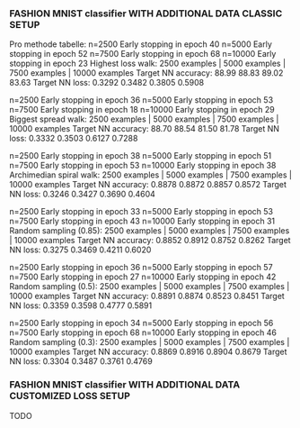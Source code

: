 ### FASHION MNIST classifier WITH ADDITIONAL DATA CLASSIC SETUP
Pro methode tabelle:
n=2500  Early stopping in epoch 40
n=5000  Early stopping in epoch 52
n=7500  Early stopping in epoch 68
n=10000 Early stopping in epoch 23
Highest loss walk:
                        2500 examples | 5000 examples | 7500 examples | 10000 examples
Target NN accuracy:     88.99           88.83           89.02           83.63
Target NN loss:         0.3292          0.3482          0.3805          0.5908


n=2500  Early stopping in epoch 36
n=5000  Early stopping in epoch 53
n=7500  Early stopping in epoch 18
n=10000 Early stopping in epoch 29
Biggest spread walk:
                        2500 examples | 5000 examples | 7500 examples | 10000 examples
Target NN accuracy:     88.70           88.54           81.50           81.78
Target NN loss:         0.3332          0.3503          0.6127          0.7288


n=2500  Early stopping in epoch 38
n=5000  Early stopping in epoch 51
n=7500  Early stopping in epoch 53
n=10000 Early stopping in epoch 38
Archimedian spiral walk:
                        2500 examples | 5000 examples | 7500 examples | 10000 examples
Target NN accuracy:     0.8878          0.8872          0.8857          0.8572
Target NN loss:         0.3246          0.3427          0.3690          0.4604

n=2500  Early stopping in epoch 33
n=5000  Early stopping in epoch 53
n=7500  Early stopping in epoch 43
n=10000 Early stopping in epoch 31
Random sampling (0.85):
                        2500 examples | 5000 examples | 7500 examples | 10000 examples
Target NN accuracy:     0.8852          0.8912          0.8752          0.8262
Target NN loss:         0.3275          0.3469          0.4211          0.6020


n=2500  Early stopping in epoch 36
n=5000  Early stopping in epoch 57
n=7500  Early stopping in epoch 27
n=10000 Early stopping in epoch 42
Random sampling (0.5):
                        2500 examples | 5000 examples | 7500 examples | 10000 examples
Target NN accuracy:     0.8891          0.8874          0.8523          0.8451
Target NN loss:         0.3359          0.3598          0.4777          0.5891


n=2500  Early stopping in epoch 34
n=5000  Early stopping in epoch 56
n=7500  Early stopping in epoch 68
n=10000 Early stopping in epoch 46
Random sampling (0.3):
                        2500 examples | 5000 examples | 7500 examples | 10000 examples
Target NN accuracy:     0.8869          0.8916          0.8904          0.8679
Target NN loss:         0.3304          0.3487          0.3761          0.4769

### FASHION MNIST classifier WITH ADDITIONAL DATA CUSTOMIZED LOSS SETUP
TODO
